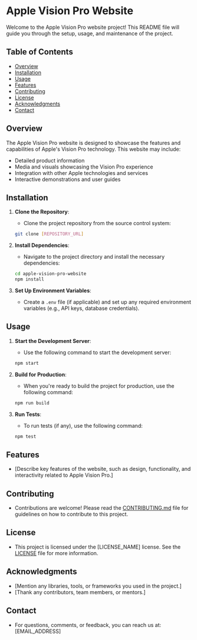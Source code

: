 # Apple Vision Pro Website

Welcome to the Apple Vision Pro website project! This README file will guide you through the setup, usage, and maintenance of the project.

## Table of Contents

- [Overview](#overview)
- [Installation](#installation)
- [Usage](#usage)
- [Features](#features)
- [Contributing](#contributing)
- [License](#license)
- [Acknowledgments](#acknowledgments)
- [Contact](#contact)

## Overview

The Apple Vision Pro website is designed to showcase the features and capabilities of Apple's Vision Pro technology. This website may include:

- Detailed product information
- Media and visuals showcasing the Vision Pro experience
- Integration with other Apple technologies and services
- Interactive demonstrations and user guides

## Installation

1. **Clone the Repository**:
    - Clone the project repository from the source control system:
    ```bash
    git clone [REPOSITORY_URL]
    ```

2. **Install Dependencies**:
    - Navigate to the project directory and install the necessary dependencies:
    ```bash
    cd apple-vision-pro-website
    npm install
    ```

3. **Set Up Environment Variables**:
    - Create a `.env` file (if applicable) and set up any required environment variables (e.g., API keys, database credentials).

## Usage

1. **Start the Development Server**:
    - Use the following command to start the development server:
    ```bash
    npm start
    ```

2. **Build for Production**:
    - When you're ready to build the project for production, use the following command:
    ```bash
    npm run build
    ```

3. **Run Tests**:
    - To run tests (if any), use the following command:
    ```bash
    npm test
    ```

## Features

- [Describe key features of the website, such as design, functionality, and interactivity related to Apple Vision Pro.]

## Contributing

- Contributions are welcome! Please read the [CONTRIBUTING.md](CONTRIBUTING.md) file for guidelines on how to contribute to this project.

## License

- This project is licensed under the [LICENSE_NAME] license. See the [LICENSE](LICENSE) file for more information.

## Acknowledgments

- [Mention any libraries, tools, or frameworks you used in the project.]
- [Thank any contributors, team members, or mentors.]

## Contact

- For questions, comments, or feedback, you can reach us at: [EMAIL_ADDRESS]
